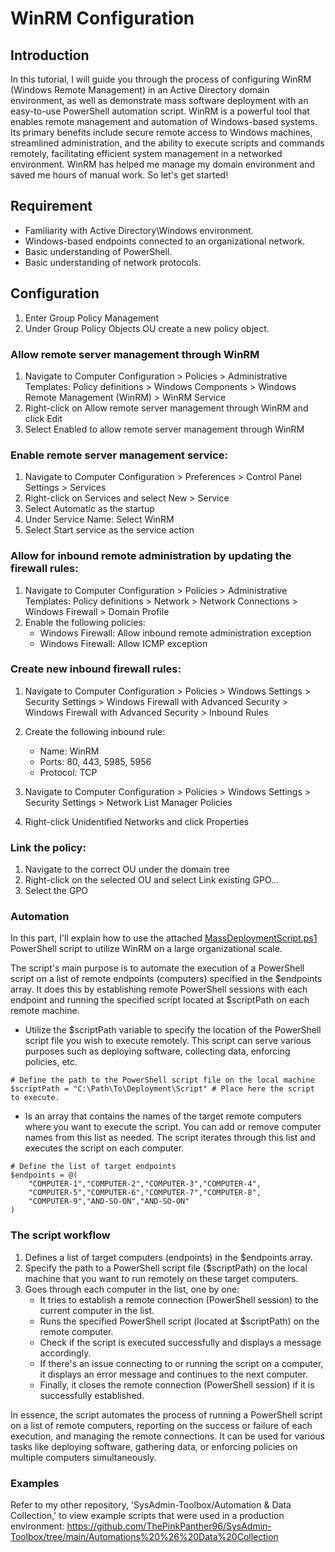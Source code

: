 # WinRM Configuration
## Introduction
In this tutorial, I will guide you through the process of configuring WinRM (Windows Remote Management) in an Active Directory domain environment, as well as demonstrate mass software deployment with an easy-to-use PowerShell automation script. WinRM is a powerful tool that enables remote management and automation of Windows-based systems. Its primary benefits include secure remote access to Windows machines, streamlined administration, and the ability to execute scripts and commands remotely, facilitating efficient system management in a networked environment. WinRM has helped me manage my domain environment and saved me hours of manual work. So let's get started!


## Requirement
- Familiarity with Active Directory\Windows environment.
- Windows-based endpoints connected to an organizational network.
- Basic understanding of PowerShell.
- Basic understanding of network protocols.


## Configuration
1. Enter Group Policy Management
2. Under Group Policy Objects OU create a new policy object.


### Allow remote server management through WinRM
1. Navigate to Computer Configuration > Policies > Administrative Templates: Policy definitions > Windows Components > Windows Remote Management (WinRM) > WinRM Service
2. Right-click on Allow remote server management through WinRM and click Edit	
3. Select Enabled to allow remote server management through WinRM


### Enable remote server management service:
1. Navigate to  Computer Configuration > Preferences > Control Panel Settings > Services
2. Right-click on Services and select New > Service
3. Select Automatic as the startup
4. Under Service Name: Select WinRM 
5. Select Start service as the service action


### Allow for inbound remote administration by updating the firewall rules:
1. Navigate to Computer Configuration > Policies > Administrative Templates: Policy definitions > Network > Network Connections > Windows Firewall > Domain Profile
2. Enable the following policies:
   - Windows Firewall: Allow inbound remote administration exception
   - Windows Firewall: Allow ICMP exception


### Create  new inbound firewall rules:
1. Navigate to Computer Configuration > Policies > Windows Settings > Security Settings > Windows Firewall with Advanced Security > Windows Firewall with Advanced Security > Inbound Rules
2. Create the following inbound rule:
      - Name: WinRM
      - Ports: 80, 443, 5985, 5956
      - Protocol: TCP

4. Navigate to Computer Configuration > Policies > Windows Settings > Security Settings > Network List Manager Policies
5. Right-click Unidentified Networks and click Properties


### Link the policy:
1. Navigate to the correct OU under the domain tree
2. Right-click on the selected OU and select Link existing GPO…
3. Select the GPO 


### Automation
In this part, I'll explain how to use the attached [MassDeploymentScript.ps1](https://github.com/ThePinkPanther96/SysAdmin-Toolbox/blob/main/WinRM%20(Windows%20Remote%20Management)/MassDeploymentScript.ps1) PowerShell script to utilize WinRM on a large organizational scale.

The script's main purpose is to automate the execution of a PowerShell script on a list of remote endpoints (computers) specified in the $endpoints array. It does this by establishing remote PowerShell sessions with each endpoint and running the specified script located at $scriptPath on each remote machine.

- Utilize the $scriptPath variable to specify the location of the PowerShell script file you wish to execute remotely. This script can serve various purposes such as deploying software, collecting data, enforcing policies, etc.
  
```nh
# Define the path to the PowerShell script file on the local machine
$scriptPath = "C:\Path\To\Deployment\Script" # Place here the script to execute.
```

- Is an array that contains the names of the target remote computers where you want to execute the script. You can add or remove computer names from this list as needed. The script iterates through this list and executes the script on each computer.

```nh
# Define the list of target endpoints
$endpoints = @(
    "COMPUTER-1","COMPUTER-2","COMPUTER-3","COMPUTER-4",
    "COMPUTER-5","COMPUTER-6","COMPUTER-7","COMPUTER-8",
    "COMPUTER-9","AND-SO-ON","AND-SO-ON"
)
```

### The script workflow
1. Defines a list of target computers (endpoints) in the $endpoints array.
2. Specify the path to a PowerShell script file ($scriptPath) on the local machine that you want to run remotely on these target computers.
3. Goes through each computer in the list, one by one:
   - It tries to establish a remote connection (PowerShell session) to the current computer in the list.
   - Runs the specified PowerShell script (located at $scriptPath) on the remote computer.
   - Check if the script is executed successfully and displays a message accordingly.
   - If there's an issue connecting to or running the script on a computer, it displays an error message and continues to the next computer.
   - Finally, it closes the remote connection (PowerShell session) if it is successfully established.

In essence, the script automates the process of running a PowerShell script on a list of remote computers, reporting on the success or failure of each execution, and managing the remote connections. It can be used for various tasks like deploying software, gathering data, or enforcing policies on multiple computers simultaneously.

### Examples 
Refer to my other repository, 'SysAdmin-Toolbox/Automation & Data Collection,' to view example scripts that were used in a production environment:
https://github.com/ThePinkPanther96/SysAdmin-Toolbox/tree/main/Automations%20%26%20Data%20Collection

